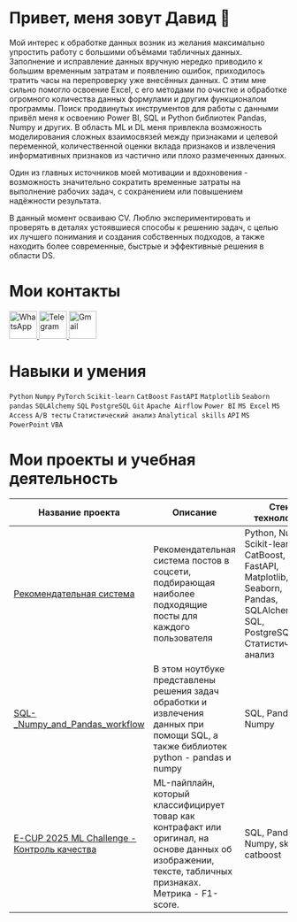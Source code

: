 # Привет, меня зовут Давид 🙂

Мой интерес к обработке данных возник из желания максимально упростить работу с большими объёмами табличных данных. Заполнение и исправление данных вручную нередко приводило к большим временным затратам и появлению ошибок, приходилось тратить часы на перепроверку уже внесённых данных. С этим мне сильно помогло освоение Excel, с его методами по очистке и обработке огромного количества данных формулами и другим функционалом программы. Поиск продвинутых инструментов для работы с данными привёл меня к освоению Power BI, SQL и Python библиотек Pandas, Numpy и других.
В область ML и DL меня привлекла возможность моделирования сложных взаимосвязей между признаками и целевой переменной, количественной оценки вклада признаков и извлечения информативных признаков из частично или плохо размеченных данных.

Один из главных источников моей мотивации и вдохновения - возможность значительно сократить временные затраты на выполнение рабочих задач, с сохранением или повышением надёжности результата.

В данный момент осваиваю CV. Люблю экспериментировать и проверять в деталях устоявшиеся способы к решению задач, с целью их лучшего понимания и создания собственных подходов, а также находить более современные, быстрые и эффективные решения в области DS.


# Мои контакты 
<a href="https://wa.me/+79384555011" target="_blank">
    <img src="https://upload.wikimedia.org/wikipedia/commons/6/6b/WhatsApp.svg" alt="WhatsApp" width="50" />

</a>
<a href="https://t.me/david_i5" target="_blank">
    <img src="https://upload.wikimedia.org/wikipedia/commons/8/82/Telegram_logo.svg" alt="Telegram" width="50" />
</a>

</a>
<a href="mailto:david.i.data.scientist@gmail.com" target="_blank">
    <img src="https://upload.wikimedia.org/wikipedia/commons/4/4e/Gmail_Icon.png" alt="Gmail" width="50" />
</a>

# Навыки и умения
```Python``` ```Numpy``` ```PyTorch``` ```Scikit-learn``` ```CatBoost``` ```FastAPI``` ```Matplotlib``` ```Seaborn``` ```pandas``` ```SQLAlchemy``` ```SQL``` ```PostgreSQL``` ```Git``` ```Apache Airflow``` ```Power BI``` ```MS Excel``` ```MS Access``` ```A/B тесты``` ```Статистический анализ``` ```Analytical skills``` ```API``` ```MS PowerPoint``` ```VBA```

# Мои проекты и учебная деятельность
| Название проекта | Описание | Стек технологий |
|-------------|-------------|-------------|
| [Рекомендательная система ](https://github.com/david-i42/Recomendation_system_project) | Рекомендательная система постов в соцсети, подбирающая наиболее подходящие посты для каждого пользователя  | Python, Numpy, Scikit-learn, CatBoost, FastAPI, Matplotlib, Seaborn, Pandas, SQLAlchemy, SQL, PostgreSQL, Статистический анализ |
| [SQL-_Numpy_and_Pandas_workflow ](https://github.com/david-i42/SQL-_Numpy_and_Pandas_workflow) | В этом ноутбуке представлены решения задач обработки и извлечения данных при помощи SQL, а также библиотек python - pandas и numpy | SQL, Pandas, Numpy |
| [E-CUP 2025 ML Challenge - Контроль качества](https://github.com/david-i42/E-CUP-2025-ML-Challenge) | ML-пайплайн, который классифицирует товар как контрафакт или оригинал, на основе данных об изображении, тексте, табличных признаках. Метрика - F1-score. | SQL, Pandas, Numpy, sklearn, catboost |
